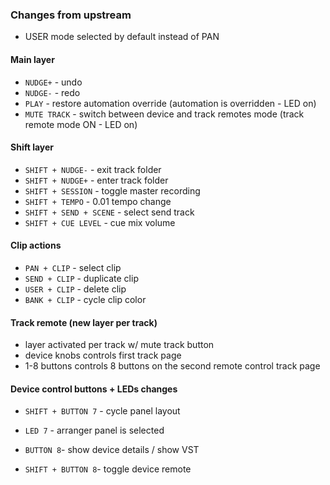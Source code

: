 ### Changes from upstream

- USER mode selected by default instead of PAN

#### Main layer
- `NUDGE+` - undo
- `NUDGE-` - redo
- `PLAY` - restore automation override (automation is overridden - LED on)
- `MUTE TRACK` - switch between device and track remotes mode (track remote mode ON - LED on)

#### Shift layer
- `SHIFT + NUDGE-` - exit track folder
- `SHIFT + NUDGE+` - enter track folder
- `SHIFT + SESSION` - toggle master recording
- `SHIFT + TEMPO` - 0.01 tempo change
- `SHIFT + SEND + SCENE` - select send track
- `SHIFT + CUE LEVEL` - cue mix volume

#### Clip actions
- `PAN + CLIP` - select clip
- `SEND + CLIP` - duplicate clip
- `USER + CLIP` - delete clip
- `BANK + CLIP` - cycle clip color

#### Track remote (new layer per track)
- layer activated per track w/ mute track button
- device knobs controls first track page 
- 1-8 buttons controls 8 buttons on the second remote control track page

#### Device control buttons + LEDs changes
- `SHIFT + BUTTON 7` - cycle panel layout
- `LED 7` - arranger panel is selected

- `BUTTON 8`- show device details / show VST
- `SHIFT + BUTTON 8`- toggle device remote
